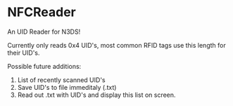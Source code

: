 # NFCReader
An UID Reader for N3DS!

Currently only reads 0x4 UID's, most common RFID tags use this length for their UID's.

Possible future additions:<br>
1. List of recently scanned UID's<br>
2. Save UID's to file immeditaly (.txt)<br>
3. Read out .txt with UID's and display this list on screen.<br>

